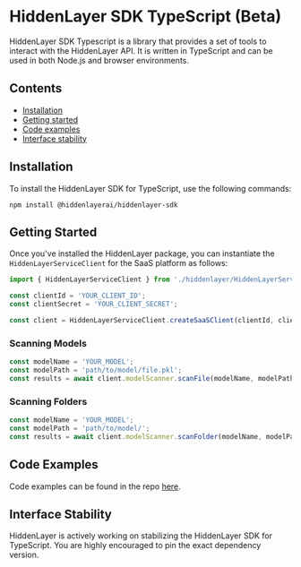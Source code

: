 # HiddenLayer SDK TypeScript (Beta)

HiddenLayer SDK Typescript is a library that provides a set of tools to interact with the HiddenLayer API. It is written in TypeScript and can be used in both Node.js and browser environments.

## Contents

- [Installation](#installation)
- [Getting started](#getting-started)
- [Code examples](#code-examples)
- [Interface stability](#interface-stability)

## Installation

To install the HiddenLayer SDK for TypeScript, use the following commands:

```
npm install @hiddenlayerai/hiddenlayer-sdk
```

## Getting Started

Once you've installed the HiddenLayer package, you can instantiate the `HiddenLayerServiceClient` for the SaaS platform as follows:

```typescript
import { HiddenLayerServiceClient } from './hiddenlayer/HiddenLayerServiceClient';

const clientId = 'YOUR_CLIENT_ID';
const clientSecret = 'YOUR_CLIENT_SECRET';

const client = HiddenLayerServiceClient.createSaaSClient(clientId, clientSecret);
```

### Scanning Models

```typescript
const modelName = 'YOUR_MODEL';
const modelPath = 'path/to/model/file.pkl';
const results = await client.modelScanner.scanFile(modelName, modelPath);
```

### Scanning Folders
```typescript
const modelName = 'YOUR_MODEL';
const modelPath = 'path/to/model/';
const results = await client.modelScanner.scanFolder(modelName, modelPath);
```

## Code Examples

Code examples can be found in the repo [here](./examples).

## Interface Stability

HiddenLayer is actively working on stabilizing the HiddenLayer SDK for TypeScript. You are highly encouraged to pin the exact dependency version.

